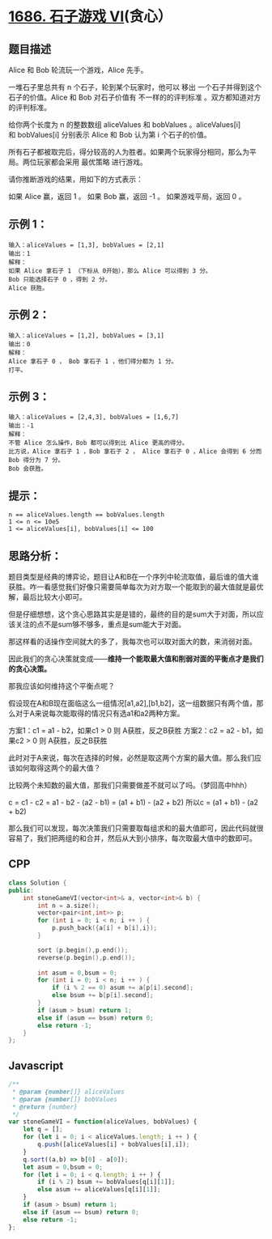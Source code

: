 # [1686. 石子游戏 VI](https://leetcode.cn/problems/stone-game-vi/)(贪心）

## 题目描述

Alice 和 Bob 轮流玩一个游戏，Alice 先手。

一堆石子里总共有 n 个石子，轮到某个玩家时，他可以 移出 一个石子并得到这个石子的价值。Alice 和 Bob 对石子价值有 不一样的的评判标准 。双方都知道对方的评判标准。

给你两个长度为 n 的整数数组 aliceValues 和 bobValues 。aliceValues[i] 和 bobValues[i] 分别表示 Alice 和 Bob 认为第 i 个石子的价值。

所有石子都被取完后，得分较高的人为胜者。如果两个玩家得分相同，那么为平局。两位玩家都会采用 最优策略 进行游戏。

请你推断游戏的结果，用如下的方式表示：

如果 Alice 赢，返回 1 。
如果 Bob 赢，返回 -1 。
如果游戏平局，返回 0 。
 

## 示例 1：
```
输入：aliceValues = [1,3], bobValues = [2,1]
输出：1
解释：
如果 Alice 拿石子 1 （下标从 0开始），那么 Alice 可以得到 3 分。
Bob 只能选择石子 0 ，得到 2 分。
Alice 获胜。
```
## 示例 2：
```
输入：aliceValues = [1,2], bobValues = [3,1]
输出：0
解释：
Alice 拿石子 0 ， Bob 拿石子 1 ，他们得分都为 1 分。
打平。
```
## 示例 3：
```
输入：aliceValues = [2,4,3], bobValues = [1,6,7]
输出：-1
解释：
不管 Alice 怎么操作，Bob 都可以得到比 Alice 更高的得分。
比方说，Alice 拿石子 1 ，Bob 拿石子 2 ， Alice 拿石子 0 ，Alice 会得到 6 分而 Bob 得分为 7 分。
Bob 会获胜。
```

## 提示：
```
n == aliceValues.length == bobValues.length
1 <= n <= 10e5
1 <= aliceValues[i], bobValues[i] <= 100
```
## 思路分析：
题目类型是经典的博弈论，题目让A和B在一个序列中轮流取值，最后谁的值大谁获胜。咋一看感觉我们好像只需要简单每次为对方取一个能取到的最大值就是最优解，最后比较大小即可。

但是仔细想想，这个贪心思路其实是是错的，最终的目的是sum大于对面，所以应该关注的点不是sum够不够多，重点是sum能大于对面。

那这样看的话操作空间就大的多了，我每次也可以取对面大的数，来消弱对面。

因此我们的贪心决策就变成——**维持一个能取最大值和削弱对面的平衡点才是我们的贪心决策。**

那我应该如何维持这个平衡点呢？

假设现在A和B现在面临这么一组情况[a1,a2],[b1,b2]，这一组数据只有两个值，那么对于A来说每次能取得的情况只有选a1和a2两种方案。

方案1：c1 = a1 - b2，如果c1 > 0 则 A获胜，反之B获胜
方案2：c2 = a2 - b1，如果c2 > 0 则 A获胜，反之B获胜

此时对于A来说，每次在选择的时候，必然是取这两个方案的最大值。那么我们应该如何取得这两个的最大值？ 

比较两个未知数的最大值，那我们只需要做差不就可以了吗。（梦回高中hhh）

c = c1 - c2 = a1 - b2 - (a2 - b1)
            = (a1 + b1) - (a2 + b2)
所以c = (a1 + b1) - (a2 + b2)

那么我们可以发现，每次决策我们只需要取每组求和的最大值即可，因此代码就很容易了，我们把两组的和合并，然后从大到小排序，每次取最大值中的数即可。

## CPP
```cpp
class Solution {
public:
    int stoneGameVI(vector<int>& a, vector<int>& b) {
        int n = a.size();
        vector<pair<int,int>> p;
        for (int i = 0; i < n; i ++ ) {
            p.push_back({a[i] + b[i],i});
        }

        sort (p.begin(),p.end());
        reverse(p.begin(),p.end());
     
        int asum = 0,bsum = 0;
        for (int i = 0; i < n; i ++ ) {
            if (i % 2 == 0) asum += a[p[i].second];
            else bsum += b[p[i].second];
        }
        if (asum > bsum) return 1;
        else if (asum == bsum) return 0;
        else return -1;
    }
};
```

## Javascript
```Javascript
/**
 * @param {number[]} aliceValues
 * @param {number[]} bobValues
 * @return {number}
 */
var stoneGameVI = function(aliceValues, bobValues) {
    let q = [];
    for (let i = 0; i < aliceValues.length; i ++ ) {
        q.push([aliceValues[i] + bobValues[i],i]);
    }
    q.sort((a,b) => b[0] - a[0]);
    let asum = 0,bsum = 0;
    for (let i = 0; i < q.length; i ++ ) {
        if (i % 2) bsum += bobValues[q[i][1]];
        else asum += aliceValues[q[i][1]];
    }
    if (asum > bsum) return 1;
    else if (asum == bsum) return 0;
    else return -1;
};
```
